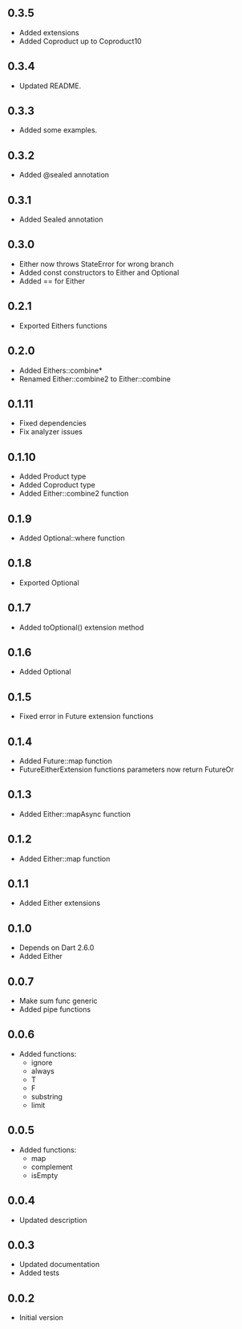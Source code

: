 ## 0.3.5
- Added extensions
- Added Coproduct up to Coproduct10

## 0.3.4
- Updated README.

## 0.3.3
- Added some examples.

## 0.3.2
- Added @sealed annotation

## 0.3.1
- Added Sealed annotation

## 0.3.0
- Either now throws StateError for wrong branch
- Added const constructors to Either and Optional
- Added == for Either

## 0.2.1
- Exported Eithers functions

## 0.2.0
- Added Eithers::combine*
- Renamed Either::combine2 to Either::combine

## 0.1.11
- Fixed dependencies
- Fix analyzer issues

## 0.1.10
- Added Product type
- Added Coproduct type
- Added Either::combine2 function

## 0.1.9
- Added Optional::where function

## 0.1.8
- Exported Optional

## 0.1.7
- Added toOptional() extension method

## 0.1.6
- Added Optional

## 0.1.5
- Fixed error in Future<Either> extension functions

## 0.1.4
- Added Future<Either>::map function
- FutureEitherExtension functions parameters now return FutureOr

## 0.1.3
- Added Either::mapAsync function

## 0.1.2
- Added Either::map function

## 0.1.1
- Added Either extensions

## 0.1.0
- Depends on Dart 2.6.0
- Added Either

## 0.0.7
- Make sum func generic
- Added pipe functions

## 0.0.6
- Added functions:
    - ignore
    - always
    - T
    - F
    - substring
    - limit

## 0.0.5
- Added functions:
    - map
    - complement
    - isEmpty

## 0.0.4
- Updated description

## 0.0.3
- Updated documentation
- Added tests

## 0.0.2

- Initial version
